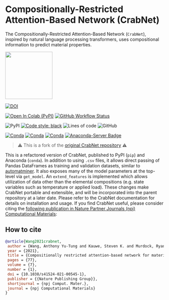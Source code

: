 # Compositionally-Restricted Attention-Based Network (CrabNet)

The Compositionally-Restricted Attention-Based Network (`CrabNet`), inspired by natural language processing transformers, uses compositional information to predict material properties.

<img
src=https://user-images.githubusercontent.com/45469701/155030619-3a5f75e8-b28d-4801-a54c-58a800ee874c.png
width=150>

[![DOI](https://img.shields.io/badge/Paper:_npjCM-10.1038%2Fs41524.021.00545.1-blue)](https://doi.org/10.1038/s41524-021-00545-1)

[![Open In Colab
(PyPI)](https://colab.research.google.com/assets/colab-badge.svg)](https://colab.research.google.com/github/sparks-baird/CrabNet)
[![GitHub Workflow
Status](https://img.shields.io/github/workflow/status/sparks-baird/mat_discover/Install%20with%20flit%20and%20test%20via%20Pytest?label=main)](https://github.com/sparks-baird/mat_discover/actions/workflows/flit-install-test.yml)

![PyPI](https://img.shields.io/pypi/v/crabnet) [![Code style:
black](https://img.shields.io/badge/code%20style-black-000000.svg)](https://github.com/psf/black)
![Lines of code](https://img.shields.io/tokei/lines/github/sparks-baird/CrabNet)
![GitHub](https://img.shields.io/github/license/sgbaird/CrabNet)

[![Conda](https://img.shields.io/conda/v/sgbaird/crabnet)](https://anaconda.org/sgbaird/crabnet) [![Conda](https://img.shields.io/conda/pn/sgbaird/crabnet)](https://anaconda.org/sgbaird/crabnet) [![Conda](https://img.shields.io/conda/dn/sgbaird/crabnet?label=conda%7Cdownloads)](https://anaconda.org/sgbaird/crabnet) [![Anaconda-Server Badge](https://anaconda.org/sgbaird/crabnet/badges/latest_release_relative_date.svg)](https://anaconda.org/sgbaird/crabnet)

> :warning: This is a fork of the [original CrabNet repository](https://github.com/anthony-wang/CrabNet) :warning:

This is a refactored version of CrabNet, published to PyPI (`pip`) and Anaconda
(`conda`). In addition to using `.csv` files, it allows direct passing of Pandas
DataFrames as training and validation datasets, similar to
[automatminer](https://hackingmaterials.lbl.gov/automatminer/). It also exposes many of
the model parameters at the top-level via `get_model`. An `extend_features` is
implemented which allows utilization of data other than the elemental compositions (e.g.
state variables such as temperature or applied load). These changes make CrabNet
portable and extensible, and will be incorporated into the parent repository at a later
date. Please refer to the CrabNet documentation for details on installation and usage.
If you find CrabNet useful, please consider citing the [following publication in Nature
Partner Journals (npj) Computational Materials](https://doi.org/10.1038/s41524-021-00545-1):

## How to cite

```bibtex
@article{Wang2021crabnet,
 author = {Wang, Anthony Yu-Tung and Kauwe, Steven K. and Murdock, Ryan J. and Sparks, Taylor D.},
 year = {2021},
 title = {Compositionally restricted attention-based network for materials property predictions},
 pages = {77},
 volume = {7},
 number = {1},
 doi = {10.1038/s41524-021-00545-1},
 publisher = {{Nature Publishing Group}},
 shortjournal = {npj Comput. Mater.},
 journal = {npj Computational Materials}
}
```